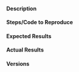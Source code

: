 <!-- Instructions For Filing a Bug: https://github.com/scikit-learn/scikit-learn/blob/master/CONTRIBUTING.md#filing-bugs -->

#### Description
<!-- Example: ValueError raised when fitting very high-frequency data -->

#### Steps/Code to Reproduce
<!--
Example:
```python
from pyramid.arima import auto_arima

model = auto_arima(your_data, stepwise=True)
```
-->

#### Expected Results
<!-- Example: No error is thrown. Please paste or describe the expected results.-->

#### Actual Results
<!-- Please paste or specifically describe the actual output or traceback. -->

#### Versions
<!--
Please run the following snippet and paste the output below.
import platform; print(platform.platform())
import sys; print("Python", sys.version)
import pyramid; print("Pyramid", pyramid.__version__)
import numpy; print("NumPy", numpy.__version__)
import scipy; print("SciPy", scipy.__version__)
import sklearn; print("Scikit-Learn", sklearn.__version__)
import statsmodels; print("Statsmodels", statsmodels.__version__)
-->


<!-- Thanks for contributing! -->
